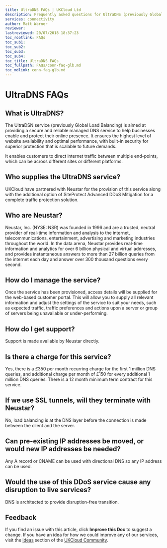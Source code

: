 ```yaml
---
title: UltraDNS FAQs | UKCloud Ltd
description: Frequently asked questions for UltraDNS (previously Global Load Balancing)
services: connectivity
author: Matt Warner
reviewer:
lastreviewed: 20/07/2018 18:37:23
toc_rootlink: FAQs
toc_sub1: 
toc_sub2:
toc_sub3:
toc_sub4:
toc_title: UltraDNS FAQs
toc_fullpath: FAQs/conn-faq-glb.md
toc_mdlink: conn-faq-glb.md
---
```


# UltraDNS FAQs

## What is UltraDNS?

The UltraDSN service (previously Global Load Balancing) is aimed at providing a secure and reliable managed DNS service to help businesses enable and protect their online presence. It ensures the highest level of website availability and optimal performance, with built-in security for superior protection that is scalable to future demands.

It enables customers to direct internet traffic between multiple end-points, which can be across different sites or different platforms.

## Who supplies the UltraDNS service?

UKCloud have partnered with Neustar for the provision of this service along with the additional option of SiteProtect Advanced DDoS Mitigation for a complete traffic protection solution.

## Who are Neustar?

Neustar, Inc. (NYSE: NSR) was founded in 1996 and are a trusted, neutral provider of real-time information and analysis to the internet, telecommunications, entertainment, advertising and marketing industries throughout the world. In the data arena, Neustar provides real-time information and analytics for over 6 billion physical and virtual addresses, and provides instantaneous answers to more than 27 billion queries from the internet each day and answer over 300 thousand questions every second.

## How do I manage the service?

Once the service has been provisioned, access details will be supplied for the web-based customer portal. This will allow you to supply all relevant information and adjust the settings of the service to suit your needs, such as expected traffic, traffic preferences and actions upon a server or group of servers being unavailable or under-performing.

## How do I get support?

Support is made available by Neustar directly.

## Is there a charge for this service?

Yes, there is a £350 per month recurring charge for the first 1 million DNS queries, and additional charge per month of £150 for every additional 1 million DNS queries. There is a 12 month minimum term contract for this service.

## If we use SSL tunnels, will they terminate with Neustar?

No, load balancing is at the DNS layer before the connection is made between the client and the server.

## Can pre-existing IP addresses be moved, or would new IP addresses be needed?

Any A record or CNAME can be used with directional DNS so any IP address can be used.

## Would the use of this DDoS service cause any disruption to live services?

DNS is architected to provide disruption-free transition.

## Feedback

If you find an issue with this article, click **Improve this Doc** to suggest a change. If you have an idea for how we could improve any of our services, visit the [Ideas](https://community.ukcloud.com/ideas) section of the [UKCloud Community](https://community.ukcloud.com).
